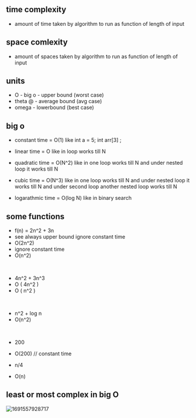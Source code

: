 ## time complexity

- amount of time taken by algorithm to run as function of length of input

## space comlexity

- amount of spaces taken by algorithm to run as function of length of input

## units

- O - big o - upper bound (worst case)
- theta @ - average bound (avg case)
- omega - lowerbound (best case)

## big o

- constant time = O(1) 
like int a = 5; int arr[3] ;

- linear time = O
like in loop works till N

- quadratic time = O(N^2)
like in one loop works till N and under nested loop it works till N

- cubic time = O(N^3)
like in one loop works till N and under nested loop it works till N and under second loop another nested loop works till N

- logarathmic time = O(log N)
like in binary search


## some functions

- f(n) = 2n^2 + 3n
- see always upper bound ignore constant time
- O(2n^2)
- ignore constant time
- O(n^2)

<br/>

- 4n^2 + 3n^3
- O ( 4n^2 )
- O ( n^2 )

<br/>

- n^2 + log n
- O(n^2)

<br/>

- 200
- O(200)  // constant time

- n/4
- O(n)

## least or most complex in big O

![1691557928717](https://github.com/user-attachments/assets/73f61d62-7242-4510-980c-bd63c9f3e719)
